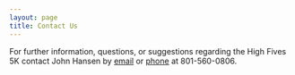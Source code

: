 ```yaml
---
layout: page
title: Contact Us
---
```

For further information, questions, or suggestions regarding the High Fives 5K contact John Hansen by [email](http://www.google.com/recaptcha/mailhide/d?k=011wa_WSwsVloe4C6IULhybQ==&c=3D3vrDGY0X1Sate14l5TEh0ZRKtAvjoFZyBolyAXsHs=) or [phone](tel:801-560-0806) at 801-560-0806.
